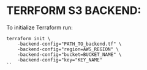 # TERRFORM S3 BACKEND:

To initialize Terraform run:
```
terraform init \
    -backend-config="PATH_TO_backend.tf" \
    -backend-config="region=AWS_REGION" \
    -backend-config="bucket=BUCKET_NAME" \
    -backend-config="key="KEY_NAME"
``
